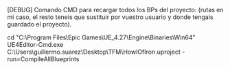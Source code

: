 [DEBUG]
Comando CMD para recargar todos los BPs del proyecto: 
(rutas en mi caso, el resto teneis que sustituir por vuestro usuario y donde tengais guardado el proyecto).

cd "C:\Program Files\Epic Games\UE_4.27\Engine\Binaries\Win64" 
UE4Editor-Cmd.exe C:\Users\guillermo.suarez\Desktop\TFM\HowlOfIron.uproject -run=CompileAllBlueprints  


######

